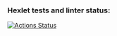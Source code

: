 ### Hexlet tests and linter status:
[![Actions Status](https://github.com/vikzh/devops-for-programmers-project-lvl3/workflows/hexlet-check/badge.svg)](https://github.com/vikzh/devops-for-programmers-project-lvl3/actions)
